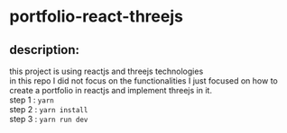 # portfolio-react-threejs
## description:
this project is using reactjs and threejs technologies <br>
in this  repo I did not focus on the functionalities I just focused on how to create a portfolio in reactjs and implement threejs in it.<br>
step 1 : `yarn`
<br>
step 2 : `yarn install`
<br>
step 3 : `yarn run dev`
